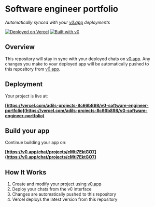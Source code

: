 # Software engineer portfolio

*Automatically synced with your [v0.app](https://v0.app) deployments*

[![Deployed on Vercel](https://img.shields.io/badge/Deployed%20on-Vercel-black?style=for-the-badge&logo=vercel)](https://vercel.com/adils-projects-8c66b898/v0-software-engineer-portfolio)
[![Built with v0](https://img.shields.io/badge/Built%20with-v0.app-black?style=for-the-badge)](https://v0.app/chat/projects/cMti7EktGO7)

## Overview

This repository will stay in sync with your deployed chats on [v0.app](https://v0.app).
Any changes you make to your deployed app will be automatically pushed to this repository from [v0.app](https://v0.app).

## Deployment

Your project is live at:

**[https://vercel.com/adils-projects-8c66b898/v0-software-engineer-portfolio](https://vercel.com/adils-projects-8c66b898/v0-software-engineer-portfolio)**

## Build your app

Continue building your app on:

**[https://v0.app/chat/projects/cMti7EktGO7](https://v0.app/chat/projects/cMti7EktGO7)**

## How It Works

1. Create and modify your project using [v0.app](https://v0.app)
2. Deploy your chats from the v0 interface
3. Changes are automatically pushed to this repository
4. Vercel deploys the latest version from this repository